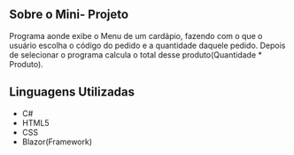 
## Sobre o Mini- Projeto

Programa aonde exibe o Menu de um cardápio, fazendo com o que o usuário escolha o código do pedido e a quantidade daquele pedido. Depois de selecionar o programa calcula o total desse produto(Quantidade * Produto).

## Linguagens Utilizadas

- C#
- HTML5
- CSS
- Blazor(Framework)